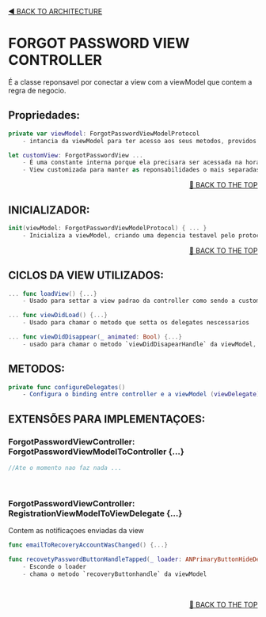 <a name="top"><a/>
<p align="left"><a href="https://github.com/PaoloProdossimoLopes/repository-template/blob/main/DOCUMENTATION/ARCHITECTURE/ARCHITECTURE.md">◀️ BACK TO ARCHITECTURE</a></p>
  
  

# FORGOT PASSWORD VIEW CONTROLLER
É a classe reponsavel por conectar a view com a viewModel que contem a regra de negocio.
  

  
## Propriedades:
```swift
private var viewModel: ForgotPasswordViewModelProtocol
    - intancia da viewModel para ter acesso aos seus metodos, providos pelo protocolo

let customView: ForgotPasswordView ...
    - É uma constante interna porque ela precisara ser acessada na hora do teste unitario 
    - View customizada para manter as reponsabilidades o mais separadas possivel
```
<p align="right"><a href="#top">🔼 BACK TO THE TOP</a></p>

  
  
## INICIALIZADOR:
```swift
init(viewModel: ForgotPasswordViewModelProtocol) { ... }
    - Inicializa a viewModel, criando uma depencia testavel pelo protocolo
```
<p align="right"><a href="#top">🔼 BACK TO THE TOP</a></p>



## CICLOS DA VIEW UTILIZADOS:
```swift
... func loadView() {...}
    - Usado para settar a view padrao da controller como sendo a customView

... func viewDidLoad() {...}
    - Usado para chamar o metodo que setta os delegates nescessarios

... func viewDidDisappear(_ animated: Bool) {...}
    - usado para chamar o metodo `viewDidDisapearHandle` da viewModel, sera nescessario para desalocar quando a tela sumir.
```



## METODOS:
```swift
private func configureDelegates()
    - Configura o binding entre controller e a viewModel (viewDelegate)
```


  
## EXTENSÕES PARA IMPLEMENTAÇOES:
### ForgotPasswordViewController: ForgotPasswordViewModelToController {...}
```swift
//Ate o momento nao faz nada ...
```
</br>
  
### ForgotPasswordViewController: RegistrationViewModelToViewDelegate {...}
Contem as notificaçoes enviadas da view
```swift
func emailToRecoveryAccountWasChanged() {...}

func recovetyPasswordButtonHandleTapped(_ loader: ANPrimaryButtonHideDelagate) {...}
    - Esconde o loader
    - chama o metodo `recoveryButtonhandle` da viewModel
```
 </br>
  
<p align="right"><a href="#top">🔼 BACK TO THE TOP</a></p>
